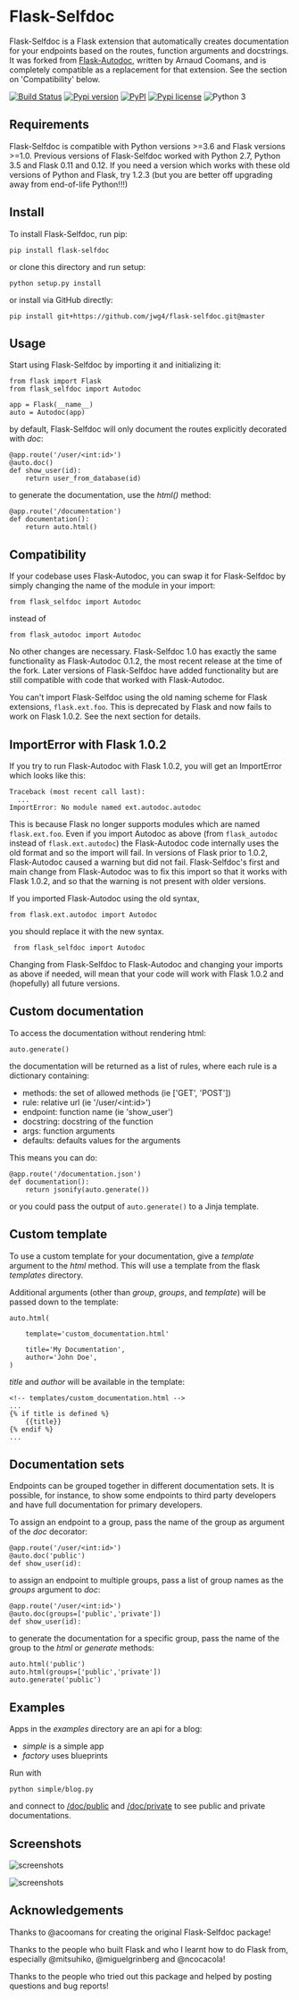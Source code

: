 Flask-Selfdoc
=============

Flask-Selfdoc is a Flask extension that automatically creates documentation for your endpoints based on the routes, function arguments and docstrings. It was forked from [Flask-Autodoc](https://github.com/acoomans/flask-autodoc), written by Arnaud Coomans, and is completely compatible as a replacement for that extension. See the section on 'Compatibility' below.

[![Build Status](https://travis-ci.org/jwg4/flask-selfdoc.svg?branch=master)](https://travis-ci.org/jwg4/flask-selfdoc)
[![Pypi version](http://img.shields.io/pypi/v/flask-selfdoc.svg)](https://pypi.python.org/pypi/Flask-Selfdoc)
[![PyPI](https://img.shields.io/pypi/dm/flask-selfdoc.svg)](https://pypi.python.org/pypi/Flask-Selfdoc)
[![Pypi license](http://img.shields.io/pypi/l/flask-selfdoc.svg)](https://pypi.python.org/pypi/Flask-Selfdoc)
![Python 3](http://img.shields.io/badge/python-3-blue.svg)


## Requirements

Flask-Selfdoc is compatible with Python versions >=3.6 and Flask versions >=1.0. 
Previous versions of Flask-Selfdoc worked with Python 2.7, Python 3.5 and Flask 0.11 and 0.12. If you need a version which works with these old versions of Python and Flask, try 1.2.3 (but you are better off upgrading away from end-of-life Python!!!)

## Install

To install Flask-Selfdoc, run pip:

	pip install flask-selfdoc
	
or clone this directory and run setup:

    python setup.py install
    
or install via GitHub directly:

    pip install git+https://github.com/jwg4/flask-selfdoc.git@master

## Usage

Start using Flask-Selfdoc by importing it and initializing it:

    from flask import Flask
    from flask_selfdoc import Autodoc

    app = Flask(__name__)
    auto = Autodoc(app)

by default, Flask-Selfdoc will only document the routes explicitly decorated with _doc_:

    @app.route('/user/<int:id>')
    @auto.doc()
    def show_user(id):
        return user_from_database(id)

to generate the documentation, use the _html()_ method:

    @app.route('/documentation')
    def documentation():
        return auto.html()

## Compatibility

If your codebase uses Flask-Autodoc, you can swap it for Flask-Selfdoc by simply changing the name of the module in your import:

    from flask_selfdoc import Autodoc
    
instead of 

    from flask_autodoc import Autodoc
    
No other changes are necessary. Flask-Selfdoc 1.0 has exactly the same functionality as Flask-Autodoc 0.1.2, the most recent release at the time of the fork. Later versions of Flask-Selfdoc have added functionality but are still compatible with code that worked with Flask-Autodoc.

You can't import Flask-Selfdoc using the old naming scheme for Flask extensions, `flask.ext.foo`. This is deprecated by Flask and now fails to work on Flask 1.0.2. See the next section for details.

## ImportError with Flask 1.0.2

If you try to run Flask-Autodoc with Flask 1.0.2, you will get an ImportError which looks like this:

    Traceback (most recent call last):
      ...
    ImportError: No module named ext.autodoc.autodoc

This is because Flask no longer supports modules which are named `flask.ext.foo`. Even if you import Autodoc as above (from `flask_autodoc` instead of `flask.ext.autodoc`) the Flask-Autodoc code internally uses the old format and so the import will fail. In versions of Flask prior to 1.0.2, Flask-Autodoc caused a warning but did not fail. Flask-Selfdoc's first and main change from Flask-Autodoc was to fix this import so that it works with Flask 1.0.2, and so that the warning is not present with older versions.

If you imported Flask-Autodoc using the old syntax,

    from flask.ext.autodoc import Autodoc
 
 you should replace it with the new syntax. 
 
     from flask_selfdoc import Autodoc
 
 Changing from Flask-Selfdoc to Flask-Autodoc and changing your imports as above if needed, will mean that your code will work with Flask 1.0.2 and (hopefully) all future versions.

## Custom documentation

To access the documentation without rendering html:

    auto.generate()

the documentation will be returned as a list of rules, where each rule is a dictionary containing:

- methods: the set of allowed methods (ie ['GET', 'POST'])
- rule: relative url (ie '/user/&lt;int:id&gt;')
- endpoint: function name (ie 'show_user')
- docstring: docstring of the function
- args: function arguments
- defaults: defaults values for the arguments

This means you can do:

    @app.route('/documentation.json')
    def documentation():
        return jsonify(auto.generate())

or you could pass the output of `auto.generate()` to a Jinja template.

## Custom template

To use a custom template for your documentation, give a _template_ argument to the _html_ method. This will use a template from the flask _templates_ directory. 

Additional arguments (other than _group_, _groups_, and _template_) will be passed down to the template:

	auto.html(
		
		template='custom_documentation.html'
		
		title='My Documentation',
		author='John Doe',
	)
	

_title_ and _author_ will be available in the template:

	<!-- templates/custom_documentation.html -->
	...
	{% if title is defined %}
		{{title}}
	{% endif %}
	...

## Documentation sets

Endpoints can be grouped together in different documentation sets. It is possible, for instance, to show some endpoints to third party developers and have full documentation for primary developers.

To assign an endpoint to a group, pass the name of the group as argument of the _doc_ decorator:

    @app.route('/user/<int:id>')
    @auto.doc('public')
    def show_user(id):

to assign an endpoint to multiple groups, pass a list of group names as the _groups_ argument to _doc_:

    @app.route('/user/<int:id>')
    @auto.doc(groups=['public','private'])
    def show_user(id):

to generate the documentation for a specific group, pass the name of the group to the _html_ or _generate_ methods:

    auto.html('public')
    auto.html(groups=['public','private'])
    auto.generate('public')
    
## Examples

Apps in the _examples_ directory are an api for a blog:

- _simple_ is a simple app
- _factory_ uses blueprints

Run with

	python simple/blog.py
	
and connect to [/doc/public](http://127.0.0.1:5000/doc/public) and [/doc/private](http://127.0.0.1:5000/doc/private) to see public and private documentations.

## Screenshots

![screenshots](screenshots/screenshot00.png)

![screenshots](screenshots/screenshot01.png)

## Acknowledgements
Thanks to @acoomans for creating the original Flask-Selfdoc package!

Thanks to the people who built Flask and who I learnt how to do Flask from, especially @mitsuhiko, @miguelgrinberg and @ncocacola!

Thanks to the people who tried out this package and helped by posting questions and bug reports! 
